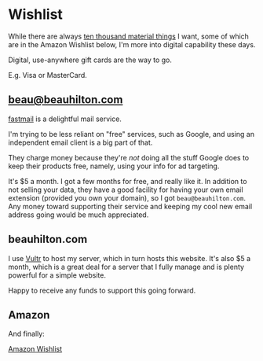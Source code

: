 # Wishlist

While there are always 
[ten thousand material things](https://rosewhitemusic.com/piano/writings/ten-thousand-things/#:~:text=%E2%80%9CThe%20Ten%20Thousand%20Things%E2%80%9D%20is,The%20One%20produced%20the%20two.)
I want,
some of which are in the Amazon Wishlist below,
I'm more into digital capability these days.

Digital, use-anywhere gift cards are the way to go.

E.g. Visa or MasterCard.

## beau@beauhilton.com

[fastmail](https://www.fastmail.com/) is a delightful mail service. 

I'm trying to be less reliant on "free" services, such as Google, 
and using an independent email client is a big part of that. 

They charge money because 
they're *not* doing all the stuff Google does to keep their products free,
namely, using your info for ad targeting.

It's $5 a month. 
I got a few months for free, and really like it. 
In addition to not selling your data, 
they have a good facility for having your own email extension (provided you own your domain), 
so I got `beau@beauhilton.com`.
Any money toward supporting their service and keeping my cool new email address going would be much appreciated.
 

## beauhilton.com

I use [Vultr](https://www.vultr.com/) to host my server, 
which in turn hosts this website.
It's also $5 a month, 
which is a great deal for a server that I fully manage 
and is plenty powerful for a simple website.

Happy to receive any funds to support this going forward.


## Amazon

And finally:

[Amazon Wishlist](https://www.amazon.com/hz/wishlist/ls/3AKNW7PDL7STX?ref_=wl_share)

